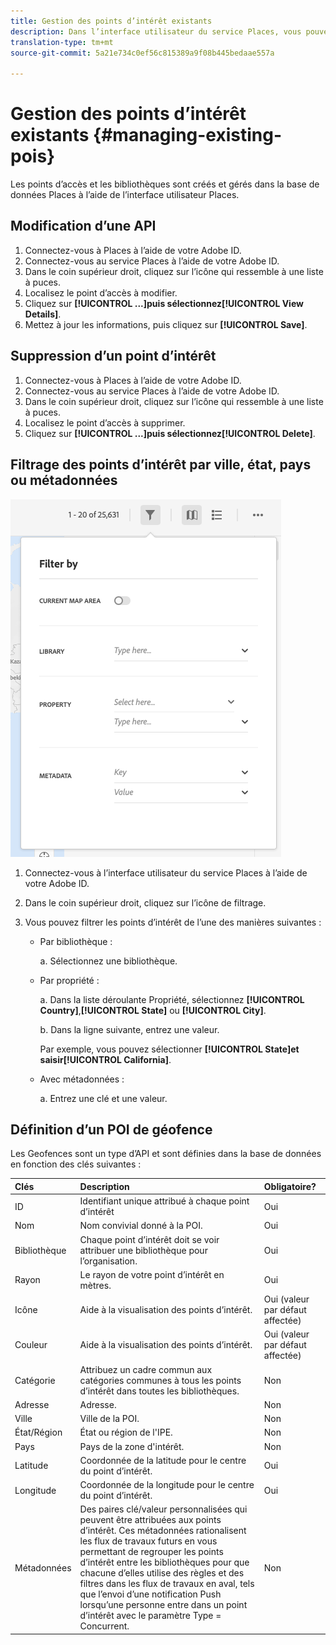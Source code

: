 ```yaml
---
title: Gestion des points d’intérêt existants
description: Dans l’interface utilisateur du service Places, vous pouvez modifier, supprimer ou filtrer les points d’intérêt existants.
translation-type: tm+mt
source-git-commit: 5a21e734c0ef56c815389a9f08b445bedaae557a

---
```



# Gestion des points d’intérêt existants {#managing-existing-pois}

Les points d’accès et les bibliothèques sont créés et gérés dans la base de données Places à l’aide de l’interface utilisateur Places.

## Modification d’une API

1. Connectez-vous à Places à l’aide de votre Adobe ID.
1. Connectez-vous au service Places à l’aide de votre Adobe ID.
1. Dans le coin supérieur droit, cliquez sur l’icône qui ressemble à une liste à puces.
1. Localisez le point d’accès à modifier.
1. Cliquez sur **[!UICONTROL ...]**puis sélectionnez**[!UICONTROL View Details]**.
1. Mettez à jour les informations, puis cliquez sur **[!UICONTROL Save]**.

## Suppression d’un point d’intérêt

1. Connectez-vous à Places à l’aide de votre Adobe ID.
1. Connectez-vous au service Places à l’aide de votre Adobe ID.
1. Dans le coin supérieur droit, cliquez sur l’icône qui ressemble à une liste à puces.
1. Localisez le point d’accès à supprimer.
1. Cliquez sur **[!UICONTROL ...]**puis sélectionnez**[!UICONTROL Delete]**.

## Filtrage des points d’intérêt par ville, état, pays ou métadonnées

![filtrage d’une API](/help/assets/filter_poi.png)

1. Connectez-vous à l’interface utilisateur du service Places à l’aide de votre Adobe ID.
1. Dans le coin supérieur droit, cliquez sur l’icône de filtrage.
1. Vous pouvez filtrer les points d’intérêt de l’une des manières suivantes :

   * Par bibliothèque :

      a. Sélectionnez une bibliothèque.

   * Par propriété :

      a. Dans la liste déroulante Propriété, sélectionnez **[!UICONTROL Country]**,**[!UICONTROL State]** ou **[!UICONTROL City]**.

      b. Dans la ligne suivante, entrez une valeur.

      Par exemple, vous pouvez sélectionner **[!UICONTROL State]**et saisir**[!UICONTROL California]**.

   * Avec métadonnées :

      a. Entrez une clé et une valeur.

## Définition d’un POI de géofence

Les Geofences sont un type d’API et sont définies dans la base de données en fonction des clés suivantes :

| Clés | Description | Obligatoire? |
| :--- | :--- | :--- |
| ID | Identifiant unique attribué à chaque point d’intérêt | Oui |
| Nom | Nom convivial donné à la POI. | Oui |
| Bibliothèque | Chaque point d’intérêt doit se voir attribuer une bibliothèque pour l’organisation. | Oui |
| Rayon | Le rayon de votre point d’intérêt en mètres. | Oui |
| Icône | Aide à la visualisation des points d’intérêt. | Oui (valeur par défaut affectée) |
| Couleur | Aide à la visualisation des points d’intérêt. | Oui (valeur par défaut affectée) |
| Catégorie | Attribuez un cadre commun aux catégories communes à tous les points d’intérêt dans toutes les bibliothèques. | Non |
| Adresse | Adresse. | Non |
| Ville | Ville de la POI. | Non |
| État/Région | État ou région de l&#39;IPE. | Non |
| Pays | Pays de la zone d&#39;intérêt. | Non |
| Latitude | Coordonnée de la latitude pour le centre du point d’intérêt. | Oui |
| Longitude | Coordonnée de la longitude pour le centre du point d’intérêt. | Oui |
| Métadonnées | Des paires clé/valeur personnalisées qui peuvent être attribuées aux points d’intérêt. Ces métadonnées rationalisent les flux de travaux futurs en vous permettant de regrouper les points d’intérêt entre les bibliothèques pour que chacune d’elles utilise des règles et des filtres dans les flux de travaux en aval, tels que l’envoi d’une notification Push lorsqu’une personne entre dans un point d’intérêt avec le paramètre Type = Concurrent. | Non |
